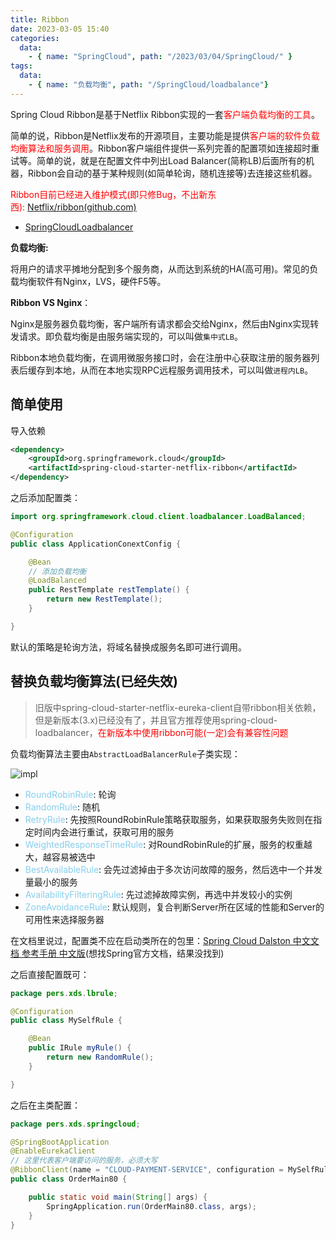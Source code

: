 ```yaml
---
title: Ribbon
date: 2023-03-05 15:40
categories:
  data:
    - { name: "SpringCloud", path: "/2023/03/04/SpringCloud/" }
tags:
  data:
    - { name: "负载均衡", path: "/SpringCloud/loadbalance"}
---
```


Spring Cloud Ribbon是基于Netflix Ribbon实现的一套<font color="red">客户端负载均衡的工具</font>。

简单的说，Ribbon是Netflix发布的开源项目，主要功能是提供<font color="red">客户端的软件负载均衡算法和服务调用</font>。Ribbon客户端组件提供一系列完善的配置项如连接超时重试等。简单的说，就是在配置文件中列出Load Balancer(简称LB)后面所有的机器，Ribbon会自动的基于某种规则(如简单轮询，随机连接等)去连接这些机器。

<font color="red">Ribbon目前已经进入维护模式(即只修Bug，不出新东西): [Netflix/ribbon(github.com)](https://github.com/Netflix/ribbon)</font>

- [SpringCloudLoadbalancer](/SpringCloud/loadbalance/spring-cloud-loadbalancer.md)

**负载均衡:**

​	将用户的请求平摊地分配到多个服务商，从而达到系统的HA(高可用)。常见的负载均衡软件有Nginx，LVS，硬件F5等。

**Ribbon VS Nginx**：

​	Nginx是服务器负载均衡，客户端所有请求都会交给Nginx，然后由Nginx实现转发请求。即负载均衡是由服务端实现的，可以叫做`集中式LB`。

​	Ribbon本地负载均衡，在调用微服务接口时，会在注册中心获取注册的服务器列表后缓存到本地，从而在本地实现RPC远程服务调用技术，可以叫做`进程内LB`。

## 简单使用

导入依赖

```xml
<dependency>
    <groupId>org.springframework.cloud</groupId>
    <artifactId>spring-cloud-starter-netflix-ribbon</artifactId>
</dependency>
```

之后添加配置类：

```java
import org.springframework.cloud.client.loadbalancer.LoadBalanced;

@Configuration
public class ApplicationConextConfig {

    @Bean
    // 添加负载均衡
    @LoadBalanced
    public RestTemplate restTemplate() {
        return new RestTemplate();
    }

}
```

默认的策略是轮询方法，将域名替换成服务名即可进行调用。

## 替换负载均衡算法(已经失效)

> 旧版中spring-cloud-starter-netflix-eureka-client自带ribbon相关依赖，但是新版本(3.x)已经没有了，并且官方推荐使用spring-cloud-loadbalancer，<font color="red">在新版本中使用ribbon可能(一定)会有兼容性问题</font>

负载均衡算法主要由`AbstractLoadBalancerRule`子类实现：

![impl](https://5j9g3t.site/public/SpringCloud/2023-2-0-d06ac3b8-44b8-479d-8ab6-de9bad94c485.png)

- <font color="skyblue">RoundRobinRule</font>: 轮询
- <font color="skyblue">RandomRule</font>: 随机
- <font color="skyblue">RetryRule</font>: 先按照RoundRobinRule策略获取服务，如果获取服务失败则在指定时间内会进行重试，获取可用的服务
- <font color="skyblue">WeightedResponseTimeRule</font>: 对RoundRobinRule的扩展，服务的权重越大，越容易被选中
- <font color="skyblue">BestAvailableRule</font>: 会先过滤掉由于多次访问故障的服务，然后选中一个并发量最小的服务
- <font color="skyblue">AvailabilityFilteringRule</font>: 先过滤掉故障实例，再选中并发较小的实例
- <font color="skyblue">ZoneAvoidanceRule</font>: 默认规则，复合判断Server所在区域的性能和Server的可用性来选择服务器

在文档里说过，配置类不应在启动类所在的包里：[Spring Cloud Dalston 中文文档 参考手册 中文版](https://www.springcloud.cc/spring-cloud-dalston.html#spring-cloud-ribbon)(想找Spring官方文档，结果没找到)

之后直接配置既可：

```java
package pers.xds.lbrule;

@Configuration
public class MySelfRule {

    @Bean
    public IRule myRule() {
        return new RandomRule();
    }

}
```

之后在主类配置：

```java
package pers.xds.springcloud;

@SpringBootApplication
@EnableEurekaClient
// 这里代表客户端要访问的服务，必须大写
@RibbonClient(name = "CLOUD-PAYMENT-SERVICE", configuration = MySelfRule.class)
public class OrderMain80 {

    public static void main(String[] args) {
        SpringApplication.run(OrderMain80.class, args);
    }
}
```
